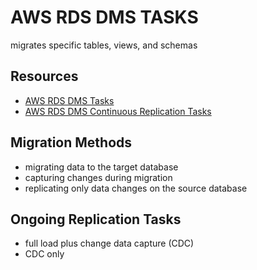 # AWS RDS DMS TASKS

migrates specific tables, views, and schemas

## Resources

- [AWS RDS DMS Tasks](https://docs.aws.amazon.com/dms/latest/userguide/CHAP_Tasks.html)
- [AWS RDS DMS Continuous Replication Tasks](https://docs.aws.amazon.com/dms/latest/userguide/CHAP_Task.CDC.html)

## Migration Methods

- migrating data to the target database
- capturing changes during migration
- replicating only data changes on the source database

## Ongoing Replication Tasks

- full load plus change data capture (CDC)
- CDC only